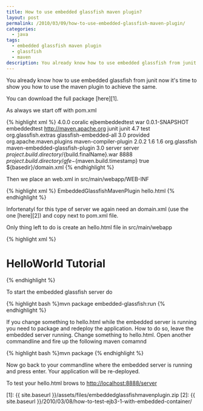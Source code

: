 ```yaml
---
title: How to use embedded glassfish maven plugin?
layout: post
permalink: /2010/03/09/how-to-use-embedded-glassfish-maven-plugin/
categories:
  - java
tags:
  - embedded glassfish maven plugin
  - glassfish
  - maven
description: You already know how to use embedded glassfish from junit now it's time to show you how to use the maven plugin to achieve the same.
---
```

You already know how to use embedded glassfish from junit now it's time to show you how to use the maven plugin to achieve the same.

You can download the full package [here][1].

As always we start off with pom.xml

{% highlight xml %}<project xmlns="http://maven.apache.org/POM/4.0.0" xmlns:xsi="http://www.w3.org/2001/XMLSchema-instance"
	xsi:schemaLocation="http://maven.apache.org/POM/4.0.0 http://maven.apache.org/maven-v4_0_0.xsd">
	<modelVersion>4.0.0</modelVersion>
	<groupId>coralic</groupId>
	<artifactId>ejbembeddedtest</artifactId>
	<packaging>war</packaging>
	<version>0.0.1-SNAPSHOT</version>
	<name>embeddedtest</name>
	<url>http://maven.apache.org</url>
	<dependencies>
		<dependency>
			<groupId>junit</groupId>
			<artifactId>junit</artifactId>
			<version>4.7</version>
			<scope>test</scope>
		</dependency>
		<dependency>
			<groupId>org.glassfish.extras</groupId>
			<artifactId>glassfish-embedded-all</artifactId>
			<version>3.0</version>
			<scope>provided</scope>
		</dependency>
	</dependencies>
	<build>
		<plugins>
			<plugin>
				<groupId>org.apache.maven.plugins</groupId>
				<artifactId>maven-compiler-plugin</artifactId>
				<version>2.0.2</version>
				<configuration>
					<source>1.6</source>
					<target>1.6</target>
				</configuration>
			</plugin>
			<plugin>
				<groupId>org.glassfish</groupId>
				<artifactId>maven-embedded-glassfish-plugin</artifactId>
				<version>3.0</version>
				<configuration>
					<serverID>server</serverID>
					<name>server</name>
					<app>${project.build.directory}/${build.finalName}.war</app>
					<port>8888</port>
					<instanceRoot>${project.build.directory}/gfe-${maven.build.timestamp}
			</instanceRoot>
					<autoDelete>true</autoDelete>
					<configFile>${basedir}/domain.xml</configFile>
				</configuration>
			</plugin>
		</plugins>
	</build>
</project>
{% endhighlight %}

Then we place an web.xml in src/main/webapp/WEB-INF

{% highlight xml %}<?xml version="1.0" encoding="UTF-8"?>
<web-app xmlns:xsi="http://www.w3.org/2001/XMLSchema-instance" xmlns="http://java.sun.com/xml/ns/javaee" xmlns:web="http://java.sun.com/xml/ns/javaee/web-app_2_5.xsd" xsi:schemaLocation="http://java.sun.com/xml/ns/javaee http://java.sun.com/xml/ns/javaee/web-app_2_5.xsd" id="WebApp_ID" version="2.5">
  <display-name>EmbeddedGlassfishMavenPlugin</display-name>
  <welcome-file-list>
    <welcome-file>hello.html</welcome-file>
  </welcome-file-list>
</web-app>
{% endhighlight %}

Infortenatyl for this type of server we again need an domain.xml (use the one [here][2]) and copy next to pom.xml file.

Only thing left to do is create an hello.html file in src/main/webapp

{% highlight xml %}<html>
  <head>
    <title>Tutorial: HelloWorld</title>
  </head>
  <body>
    <h1>HelloWorld Tutorial</h1>
  </body>
</html>
{% endhighlight %}

To start the embedded glassfish server do

{% highlight bash %}mvn package embedded-glassfish:run
{% endhighlight %}

If you change something to hello.html while the embedded server is running you need to package and redeploy the application. How to do so, leave the embedded server running. Change something to hello.html. Open another commandline and fire up the following maven comamnd

{% highlight bash %}mvn package
{% endhighlight %}

Now go back to your commandline where the embedded server is running and press enter. Your application will be re-deployed.

To test your hello.html brows to <http://localhost:8888/server>

 [1]: {{ site.baseurl }}/assets/files/embeddedglassfishmavenplugin.zip
 [2]: {{ site.baseurl }}/2010/03/08/how-to-test-ejb3-1-with-embedded-container/